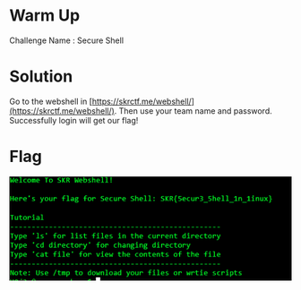 # Warm Up

Challenge Name : Secure Shell

# Solution

Go to the webshell in [https://skrctf.me/webshell/](https://skrctf.me/webshell/). Then use your team name and password. Successfully login will get our flag!

# Flag

![](https://github.com/H0j3n/EzpzCTF/blob/main/src/Pasted%20image%2020210609143637.png)